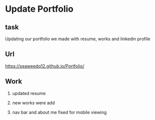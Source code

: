 # Update Portfolio

## task

Updating our portfolio we made with resume, works and linkedin profile 

## Url

https://seaweedq12.github.io/Portfolio/

## Work


1. updated resume

2. new works were add

3. nav bar and about me fixed for mobile viewing


